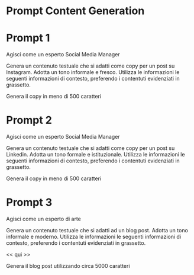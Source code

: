 # Prompt Content Generation

# Prompt 1

Agisci come un esperto Social Media Manager

Genera un contenuto testuale che si adatti come copy per un post su Instagram.
Adotta un tono informale e fresco.
Utilizza le informazioni le seguenti informazioni di contesto, preferendo i contentuti evidenziati in grassetto.

<qui>

Genera il copy in meno di 500 caratteri

# Prompt 2

Agisci come un esperto Social Media Manager

Genera un contenuto testuale che si adatti come copy per un post su Linkedin.
Adotta un tono formale e istituzionale.
Utilizza le informazioni le seguenti informazioni di contesto, preferendo i contentuti evidenziati in grassetto.

<qui>

Genera il copy in meno di 500 caratteri

# Prompt 3

Agisci come un esperto di arte

Genera un contenuto testuale che si adatti ad un blog post.
Adotta un tono informale e moderno.
Utilizza le informazioni le seguenti informazioni di contesto, preferendo i contentuti evidenziati in grassetto.

<< qui >>

Genera il blog post utilizzando circa 5000 caratteri


